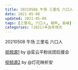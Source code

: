 ```yaml
---
title: 20210508 午场 三里屯 六口人
date: 2021-05-08
updated: 2021-05-08
tags: [三里屯, 六口人, 相声, 高峰] 
categories: (2021)辛丑年场次 
---
```

20210508 午场 三里屯 六口人

[视频源1](https://m.weibo.cn/6574451359/4634695759300905) by @栾云平粉丝团后援会

[视频源2](https://m.weibo.cn/1950216183/4634626868380380  ) by @灯花映祈安

